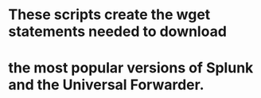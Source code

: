 #####
# These scripts create the wget statements needed to download
# the most popular versions of Splunk and the Universal Forwarder.
#####

